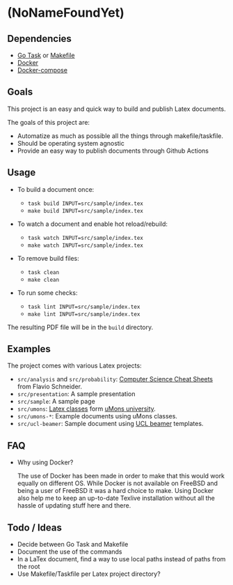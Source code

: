 # (NoNameFoundYet)

## Dependencies

* [Go Task][http go task] or [Makefile][http makefile]
* [Docker][http docker]
* [Docker-compose][http docker-compose]

## Goals

This project is an easy and quick way to build and publish Latex documents.

The goals of this project are:

* Automatize as much as possible all the things through makefile/taskfile.
* Should be operating system agnostic
* Provide an easy way to publish documents through Github Actions

## Usage

* To build a document once:
  * `task build INPUT=src/sample/index.tex`
  * `make build INPUT=src/sample/index.tex`

* To watch a document and enable hot reload/rebuild:
  * `task watch INPUT=src/sample/index.tex`
  * `make watch INPUT=src/sample/index.tex`

* To remove build files:
  * `task clean`
  * `make clean`

* To run some checks:
  * `task lint INPUT=src/sample/index.tex`
  * `make lint INPUT=src/sample/index.tex`

The resulting PDF file will be in the `build` directory.

## Examples

The project comes with various Latex projects:

* `src/analysis` and `src/probability`: [Computer Science Cheat Sheets][computer science cheat sheets] from Flavio Schneider.
* `src/presentation`: A sample presentation
* `src/sample`: A sample page
* `src/umons`: [Latex classes][umons latex classes] form [uMons university][http umons].
* `src/umons-*`: Example documents using uMons classes.
* `src/ucl-beamer`: Sample document using [UCL beamer][http ucl-beamer] templates.

## FAQ

* Why using Docker?

  The use of Docker has been made in order to make that this would work equally on different OS. While Docker is not available on FreeBSD and being a user of FreeBSD it was a hard choice to make.
  Using Docker also help me to keep an up-to-date Texlive installation without all the hassle of updating stuff here and there.

## Todo / Ideas

* Decide between Go Task and Makefile
* Document the use of the commands
* In a LaTex document, find a way to use local paths instead of paths from the root
* Use Makefile/Taskfile per Latex project directory?

[http go task]: https://taskfile.dev
[http makefile]: https://www.gnu.org/software/make/
[http docker]: https://www.docker.com/
[http docker-compose]: https://docs.docker.com/compose/
[computer science cheat sheets]: https://github.com/flavioschneider/ethzcheatsheets
[umons latex classes]: https://github.com/Chris00/latex-umons
[http umons]: https://web.umons.ac.be/
[http ucl-beamer]: https://github.com/UCL/ucl-beamer